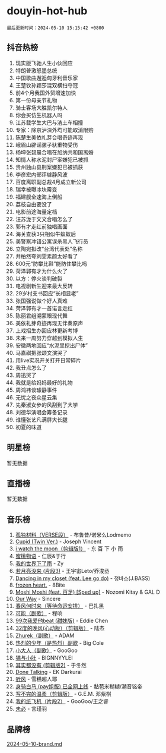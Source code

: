 # douyin-hot-hub

`最后更新时间：2024-05-10 15:15:42 +0800`

## 抖音热榜

1. 现实版飞驰人生小伙回应
1. 特朗普激怒墨总统
1. 中国歌曲邂逅匈牙利音乐家
1. 王楚钦孙颖莎混双横扫夺冠
1. 前4个月我国外贸增速加快
1. 第一份母亲节礼物
1. 骑士客场大胜凯尔特人
1. 你会买仿生机器人吗
1. 江苏载学生大巴与渣土车相撞
1. 专家：除京沪深外均可能取消限购
1. 陈楚生美依礼芽合唱奇迹再现
1. 峨眉山辟谣骡子驮重物受伤
1. 杨坤张碧晨合唱在加纳共和国离婚
1. 知情人称水泥封尸案嫌犯已被抓
1. 贵州独山县刑案嫌犯已被抓获
1. 李彦宏内部评璩静风波
1. 百度离职副总裁4月成立新公司
1. 瑞幸被曝冰块霉变
1. 福建舰全速海上倒船
1. 荔枝自由要没了
1. 电影前途海量定档
1. 汪苏泷于文文合唱怎么了
1. 郭有才走红前独唱画面
1. 海关查获3只相似牛蚁蚁后
1. 美警察冲错公寓误杀黑人飞行员
1. 立陶宛拟改“台湾代表处”名称
1. 井柏然夸刘雯素颜太好看了
1. 600元“防攀比鞋”能防住攀比吗
1. 菏泽郭有才为什么火了
1. 以方：停火谈判破裂
1. 电视剧新生迎来最大反转
1. 29岁村支书回应“长相显老”
1. 张国强说做个好人真难
1. 菏泽郭有才一首诺言走红
1. 陈丽君组溯蒙眼现代舞
1. 美依礼芽奇迹再现无伴奏原声
1. 上戏招生办回应林更新考博
1. 未来一周努力穿越到模拟人生
1. 安徽两地回应“水泥里挖出尸体”
1. 马嘉祺把张颂文演哭了
1. 用live实况开关打开日常碎片
1. 我丑点怎么了
1. 周迅哭了
1. 我就是给妈妈最好的礼物
1. 周鸿祎谈璩静事件
1. 无忧之夜众星云集
1. 先秦淑女步的风刮到了大学
1. 刘德华演唱会筹备记录
1. 谁懂张艺凡满屏大长腿
1. 初夏的味道

## 明星榜

暂无数据

## 直播榜

暂无数据

## 音乐榜

1. [孤独材料（VERSE段）](https://sf3-cdn-tos.douyinstatic.com/obj/tos-cn-ve-2774/ocX7glDNHYlwFeYrGQfBZoThtvPWy8tCCEBGKQ) - 布鲁昔/诺米么Lodmemo
1. [Cupid (Twin Ver.)](https://sf3-cdn-tos.douyinstatic.com/obj/tos-cn-ve-2774/o01I1anTQDCDTTbqbaFAYtqeAfXn6mr7uJyzgf) - Joseph Vincent
1. [i watch the moon（剪辑版1）](https://sf6-cdn-tos.douyinstatic.com/obj/tos-cn-ve-2774/o0I9mSChzHZANMJIEBfkCQzzg6N5WAcVtqft9P) - 东 百 下 小 雨
1. [蜜桃物语](https://sf27-cdn-tos.douyinstatic.com/obj/tos-cn-ve-2774/oIhOSCZtIACtYU4XQkngiW9kCBfVD1Fz9IYeqL) - 仁辰&于行
1. [我的世界下了雨](https://sf5-hl-cdn-tos.douyinstatic.com/obj/tos-cn-ve-2774/o85sBiwXIByH9bWIMAEEOoiQ1o1m9Afn15BspE) - Zy
1. [若月亮没来 (片段3)](https://sf5-hl-cdn-tos.douyinstatic.com/obj/tos-cn-ve-2774/okfyEUsGW1B1ovJi5JiN9IjvAT2lMwA054GoEB) - 王宇宙Leto/乔浚丞
1. [Dancing in my closet (feat. Lee go do)](https://sf3-cdn-tos.douyinstatic.com/obj/tos-cn-ve-2774/osfHUeIdgm21A3iFeFyP2GsmO0K47FfAWUATwT) - 정바스(J.BASS)
1. [frozen heart.](https://sf3-cdn-tos.douyinstatic.com/obj/tos-cn-ve-2774/oIIWJfyjIACZA9zQMtnJ6hQQhFC4vhCupoRBsO) - 8Bite
1. [Moshi Moshi (feat. 百足) [Sped up]](https://sf5-hl-cdn-tos.douyinstatic.com/obj/tos-cn-ve-2774/ocCPFQcXJLeroaIdQLIGAoeeYM3OAUYGDguHXz) - Nozomi Kitay & GAL D
1. [Our Way](https://sf5-hl-cdn-tos.douyinstatic.com/obj/tos-cn-ve-2774/o8tPEkQgQNCe0DPeFwZzYrbqLlnzBBrYidWkEZ) - Sincere
1. [春风何时来（等待命运安排）](https://sf6-cdn-tos.douyinstatic.com/obj/tos-cn-ve-2774/oICBNbD3gelMfB4WgiD1KI2jQtXZE2FgHLwtsl) - 巴扎黑
1. [可能（副歌）](https://sf3-cdn-tos.douyinstatic.com/obj/tos-cn-ve-2774/cde1731888894259b333569393c2fb51) - 程响
1. [99次我爱他beat (甜妹版)](https://sf5-hl-cdn-tos.douyinstatic.com/obj/tos-cn-ve-2774/ocBPCLaDWFQr2tJdQmEDjGfSYIjegYYPBQZykZ) - Eddie Chen
1. [32度的晚风(心动版）（剪辑版）](https://sf5-hl-cdn-tos.douyinstatic.com/obj/tos-cn-ve-2774/owNyabsyWdzUulxhoJfK8IBXgp0UMQAHpvGh2B) - 陆杰
1. [Zhurek（副歌）](https://sf5-hl-cdn-tos.douyinstatic.com/obj/tos-cn-ve-2774/ooQm8FBZQDlf0btEYgVpCcSCQfrdJGBEKZYBGS) - ADAM
1. [热烈的少年（是热烈）副歌](https://sf6-cdn-tos.douyinstatic.com/obj/tos-cn-ve-2774/owVNI0CLDAUMtSz6TEYvfFBFL4UDFFhLfgK8fa) - Big Cole
1. [小大人（副歌）](https://sf5-hl-cdn-tos.douyinstatic.com/obj/tos-cn-ve-2774/oIhaDwehWhLFsVIG7QIICLLazDNGJAGg5geeb4) - GooGoo
1. [猫与小肚](https://sf5-hl-cdn-tos.douyinstatic.com/obj/tos-cn-ve-2774/osZeoClMECgK8DYl6VebABgbchEtPYQjZEnRtd) - BIGNNYYLEI
1. [其实都没有 (剪辑版2)](https://sf5-hl-cdn-tos.douyinstatic.com/obj/tos-cn-ve-2774/oEBNQenHZtBhxYjGgUDQk0BCHTigQafgFlbQ7k) - 于冬然
1. [Done Talking](https://sf5-hl-cdn-tos.douyinstatic.com/obj/tos-cn-ve-2774/oMOfI3D7oEUCfK4mzCKirWfAJA1DAB2o0lePHB) - EK Darkurai
1. [听风](https://sf27-cdn-tos.douyinstatic.com/obj/tos-cn-ve-2774/oAPa3yDDDIZygYzQdBemCAIngcCeEARgbQDtJC) - 雪糕超人耶
1. [身骑白马 (pay姐版) 已全网上线](https://sf5-hl-cdn-tos.douyinstatic.com/obj/tos-cn-ve-2774/oQLO5ZgLsFkaDhdIIveF2zUCgfweY0gWaH4AQG) - 黏苞米糊糊/潮音铭帝
1. [写不完的温柔（剪辑版）](https://sf3-cdn-tos.douyinstatic.com/obj/tos-cn-ve-2774/oYBzzZQJ233GfwkemJJffAIWgeIYrjZfWhHTcG) - G.E.M. 邓紫棋
1. [我的纸飞机（片段2）](https://sf3-cdn-tos.douyinstatic.com/obj/tos-cn-ve-2774/oM2ZrKcg2CD5AeRB2gkeXOFB1IxAGJdZPazYHf) - GooGoo/王之睿
1. [未必](https://sf5-hl-cdn-tos.douyinstatic.com/obj/tos-cn-ve-2774/ogntQMFnKQDZUgTCYuJgfLEtleYZZFxBQqhhFB) - 言瑾羽

## 品牌榜

[2024-05-10-brand.md](2024-05-10-brand.md)
